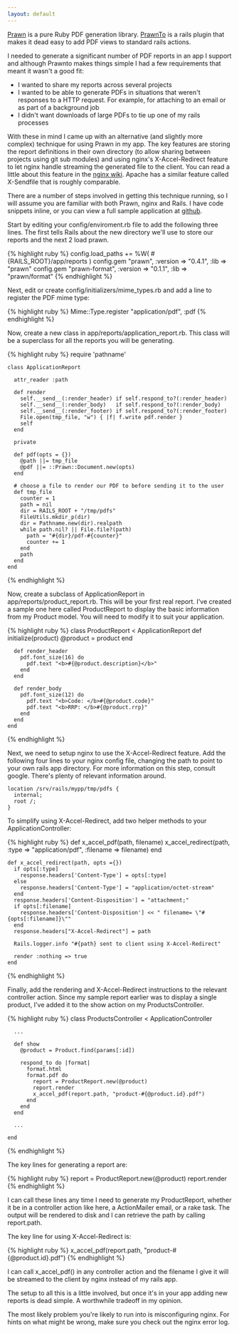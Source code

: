 ```yaml
---
layout: default
---
```

[Prawn](http://prawn.majesticseacreature.com/) is a pure Ruby PDF generation
library. [PrawnTo](http://www.cracklabs.com/prawnto) is a rails plugin that
makes it dead easy to add PDF views to standard rails actions.

I needed to generate a significant number of PDF reports in an app I support
and although Prawnto makes things simple I had a few requirements that meant it
wasn't a good fit:

* I wanted to share my reports across several projects
* I wanted to be able to generate PDFs in situations that weren't responses to
  a HTTP request. For example, for attaching to an email or as part of a
  background job
* I didn't want downloads of large PDFs to tie up one of my rails processes

With these in mind I came up with an alternative (and slightly more complex)
technique for using Prawn in my app. The key features are storing the report
definitions in their own directory (to allow sharing between projects using git
sub modules) and using nginx's X-Accel-Redirect feature to let nginx handle
streaming the generated file to the client. You can read a little about this
feature in the [nginx wiki](http://wiki.nginx.org//NginxXSendfile). Apache has
a similar feature called X-Sendfile that is roughly comparable.

There are a number of steps involved in getting this technique running, so I
will assume you are familiar with both Prawn, nginx and Rails. I have code
snippets inline, or you can view a full sample application at
[github](https://github.com/yob/prawn-rails-xaccelredirect/tree).

Start by editing your config/enviroment.rb file to add the following three
lines. The first tells Rails about the new directory we'll use to store our
reports and the next 2 load prawn.

{% highlight ruby %}
    config.load_paths += %W( #{RAILS_ROOT}/app/reports )
    config.gem "prawn", :version => "0.4.1", :lib => "prawn"
    config.gem "prawn-format", :version => "0.1.1", :lib => "prawn/format"
{% endhighlight %}

Next, edit or create config/initializers/mime_types.rb and add a line to register
the PDF mime type:

{% highlight ruby %}
    Mime::Type.register "application/pdf", :pdf
{% endhighlight %}

Now, create a new class in app/reports/application_report.rb. This class will be
a superclass for all the reports you will be generating.

{% highlight ruby %}
    require 'pathname'

    class ApplicationReport

      attr_reader :path

      def render
        self.__send__(:render_header) if self.respond_to?(:render_header)
        self.__send__(:render_body)   if self.respond_to?(:render_body)
        self.__send__(:render_footer) if self.respond_to?(:render_footer)
        File.open(tmp_file, "w") { |f| f.write pdf.render }
        self
      end

      private

      def pdf(opts = {})
        @path ||= tmp_file
        @pdf ||= ::Prawn::Document.new(opts)
      end

      # choose a file to render our PDF to before sending it to the user
      def tmp_file
        counter = 1
        path = nil
        dir = RAILS_ROOT + "/tmp/pdfs"
        FileUtils.mkdir_p(dir)
        dir = Pathname.new(dir).realpath
        while path.nil? || File.file?(path)
          path = "#{dir}/pdf-#{counter}"
          counter += 1
        end
        path
      end
    end
{% endhighlight %}

Now, create a subclass of ApplicationReport in app/reports/product_report.rb.
This will be your first real report. I've created a sample one here called
ProductReport to display the basic information from my Product model. You will
need to modify it to suit your application.

{% highlight ruby %}
    class ProductReport < ApplicationReport
      def initialize(product)
        @product = product
      end

      def render_header
        pdf.font_size(16) do
          pdf.text "<b>#{@product.description}</b>"
        end
      end

      def render_body
        pdf.font_size(12) do
          pdf.text "<b>Code: </b>#{@product.code}"
          pdf.text "<b>RRP: </b>#{@product.rrp}"
        end
      end
    end
{% endhighlight %}

Next, we need to setup nginx to use the X-Accel-Redirect feature. Add the
following four lines to your nginx config file, changing the path to point to
your own rails app directory. For more information on this step, consult
google. There's plenty of relevant information around.

    location /srv/rails/mypp/tmp/pdfs {
      internal;
      root /;
    }

To simplify using X-Accel-Redirect, add two helper methods to your
ApplicationController:

{% highlight ruby %}
    def x_accel_pdf(path, filename)
      x_accel_redirect(path, :type => "application/pdf", :filename => filename)
    end

    def x_accel_redirect(path, opts ={})
      if opts[:type]
        response.headers['Content-Type'] = opts[:type]
      else
        response.headers['Content-Type'] = "application/octet-stream"
      end
      response.headers['Content-Disposition'] = "attachment;"
      if opts[:filename]
        response.headers['Content-Disposition'] << " filename= \"#{opts[:filename]}\""
      end
      response.headers["X-Accel-Redirect"] = path

      Rails.logger.info "#{path} sent to client using X-Accel-Redirect"

      render :nothing => true
    end
{% endhighlight %}

Finally, add the rendering and X-Accel-Redirect instructions to the relevant
controller action. Since my sample report earlier was to display a single
product, I've added it to the show action on my ProductsController.

{% highlight ruby %}
    class ProductsController < ApplicationController

      ...

      def show
        @product = Product.find(params[:id])

        respond_to do |format|
          format.html
          format.pdf do
            report = ProductReport.new(@product)
            report.render
            x_accel_pdf(report.path, "product-#{@product.id}.pdf")
          end
        end
      end

      ...

    end
{% endhighlight %}

The key lines for generating a report are:

{% highlight ruby %}
    report = ProductReport.new(@product)
    report.render
{% endhighlight %}

I can call these lines any time I need to generate my ProductReport, whether it
be in a controller action like here, a ActionMailer email, or a rake task. The
output will be rendered to disk and I can retrieve the path by calling
report.path.

The key line for using X-Accel-Redirect is:

{% highlight ruby %}
    x_accel_pdf(report.path, "product-#{@product.id}.pdf")
{% endhighlight %}

I can call x\_accel\_pdf() in any controller action and the filename I give it will
be streamed to the client by nginx instead of my rails app.

The setup to all this is a little involved, but once it's in your app adding
new reports is dead simple. A worthwhile tradeoff in my opinion.

The most likely problem you're likely to run into is misconfiguring nginx. For hints
on what might be wrong, make sure you check out the nginx error log.
